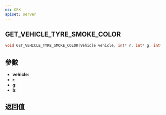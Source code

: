 ```yaml
---
ns: CFX
apiset: server
---
```

## GET_VEHICLE_TYRE_SMOKE_COLOR

```c
void GET_VEHICLE_TYRE_SMOKE_COLOR(Vehicle vehicle, int* r, int* g, int* b);
```


## 參數
* **vehicle**: 
* **r**:
* **g**:
* **b**:

## 返回值
